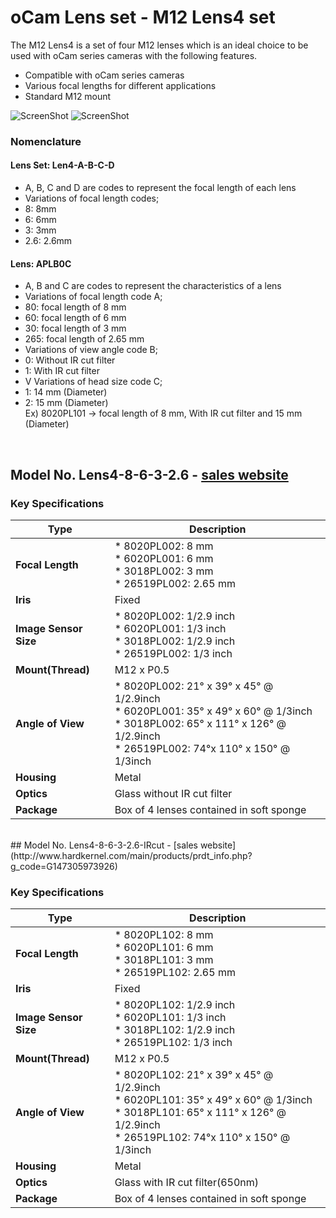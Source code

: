 # oCam Lens set - M12 Lens4 set

The M12 Lens4 is a set of four M12 lenses which is an ideal choice to be used with oCam series cameras with the following features.

* Compatible with oCam series cameras
* Various focal lengths for different applications
* Standard M12 mount

![ScreenShot](../../images/Lens4_set.jpg)
![ScreenShot](../../images/Lens4-8-6-3-2.6.jpg)

### Nomenclature

#### Lens Set: Len4-A-B-C-D
* A, B, C and D are codes to represent the focal length of each lens
* Variations of focal length codes;</br>
 * 8: 8mm
 * 6: 6mm
 * 3: 3mm
 * 2.6: 2.6mm

#### Lens: APLB0C
* A, B and C are codes to represent the characteristics of a lens
* Variations of focal length code A;
 * 80: focal length of 8 mm
 * 60: focal length of 6 mm
 * 30: focal length of 3 mm
 * 265: focal length of 2.65 mm
* Variations of view angle code B;
 * 0: Without IR cut filter
 * 1: With IR cut filter
* V Variations of head size code C;
 * 1: 14 mm (Diameter)
 * 2: 15 mm (Diameter)</br>
Ex) 8020PL101 -> focal length of 8 mm, With IR cut filter and 15 mm (Diameter)</br>
</br>

## Model No. Lens4-8-6-3-2.6 - [sales website](http://www.hardkernel.com/main/products/prdt_info.php?g_code=G147305973926)

### Key Specifications

Type | Description |
------|------|
**Focal Length** | * 8020PL002: 8 mm</br> * 6020PL001: 6 mm</br> * 3018PL002: 3 mm</br> * 26519PL002: 2.65 mm</br> |
**Iris** | Fixed |
**Image Sensor Size** | * 8020PL002: 1/2.9 inch</br> * 6020PL001: 1/3 inch</br> * 3018PL002: 1/2.9 inch</br> * 26519PL002: 1/3 inch</br> |
**Mount(Thread)** | M12 x P0.5 | 
**Angle of View** | * 8020PL002: 21° x 39° x 45° @ 1/2.9inch</br> * 6020PL001: 35° x 49° x 60° @ 1/3inch</br> * 3018PL002: 65° x 111° x 126° @ 1/2.9inch</br> * 26519PL002: 74°x 110° x 150° @ 1/3inch</br> | 
**Housing** | Metal | 
**Optics** | Glass without IR cut filter |
**Package** | Box of 4 lenses contained in soft sponge |
</br>
## Model No. Lens4-8-6-3-2.6-IRcut - [sales website](http://www.hardkernel.com/main/products/prdt_info.php?g_code=G147305973926)

### Key Specifications

Type | Description |
------|------|
**Focal Length** | * 8020PL102: 8 mm</br> * 6020PL101: 6 mm</br> * 3018PL101: 3 mm</br> * 26519PL102: 2.65 mm</br> |
**Iris** | Fixed |
**Image Sensor Size** | * 8020PL102: 1/2.9 inch</br> * 6020PL101: 1/3 inch</br> * 3018PL102: 1/2.9 inch</br> * 26519PL102: 1/3 inch</br> |
**Mount(Thread)** | M12 x P0.5 | 
**Angle of View** | * 8020PL102: 21° x 39° x 45° @ 1/2.9inch</br> * 6020PL101: 35° x 49° x 60° @ 1/3inch</br> * 3018PL101: 65° x 111° x 126° @ 1/2.9inch</br> * 26519PL102: 74°x 110° x 150° @ 1/3inch</br> | 
**Housing** | Metal | 
**Optics** | Glass with IR cut filter(650nm) |
**Package** | Box of 4 lenses contained in soft sponge |



